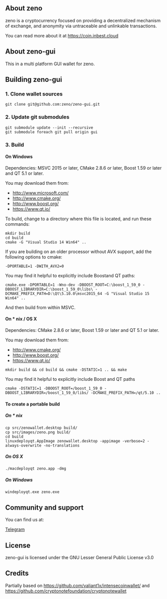 ## About zeno

zeno is a cryptocurrency focused on providing a decentralized mechanism of exchange, and anonymity via untraceable and unlinkable transactions.

You can read more about it at https://coin.inbest.cloud

## About zeno-gui

This in a multi platform GUI wallet for zeno.

## Building zeno-gui

### 1. Clone wallet sources

```
git clone git@github.com:zeno/zeno-gui.git
```

### 2. Update git submodules

```
git submodule update --init --recursive
git submodule foreach git pull origin gui
```

### 3. Build

#### On Windows

Dependencies: MSVC 2015 or later, CMake 2.8.6 or later, Boost 1.59 or later and QT 5.1 or later.

You may download them from:

* http://www.microsoft.com/
* http://www.cmake.org/
* http://www.boost.org/
* https://www.qt.io/

To build, change to a directory where this file is located, and run these commands:
```
mkdir build
cd build
cmake -G "Visual Studio 14 Win64" ..
```

If you are building on an older processor without AVX support, add the following options to cmake:
```
-DPORTABLE=1 -DWITH_AVX2=0
```

You may find it helpful to explicitly include Boostand QT paths:
```
cmake.exe -DPORTABLE=1 -Wno-dev -DBOOST_ROOT=C:\boost_1_59_0 -DBOOST_LIBRARYDIR=C:\boost_1_59_0\libs\ -DCMAKE_PREFIX_PATH=D:\Qt\5.10.0\msvc2015_64 -G "Visual Studio 15 Win64" ..
```

And then build from within MSVC.

#### On * nix / OS X

Dependencies: CMake 2.8.6 or later, Boost 1.59 or later and QT 5.1 or later.

You may download them from:

* http://www.cmake.org/
* http://www.boost.org/
* https://www.qt.io/

```
mkdir build && cd build && cmake -DSTATIC=1 .. && make
```

You may find it helpful to explicitly include Boost and QT paths
```
cmake -DSTATIC=1 -DBOOST_ROOT=/boost_1_59_0 -DBOOST_LIBRARYDIR=/boost_1_59_0/libs/ -DCMAKE_PREFIX_PATH=/qt/5.10 ..
```

#### To create a portable build

##### On * nix

```
cp src/zenowallet.desktop build/
cp src/images/zeno.png build/
cd build
linuxdeployqt.AppImage zenowallet.desktop -appimage -verbose=2 -always-overwrite -no-translations
```

##### On OS X

```
./macdeployqt zeno.app -dmg
```

##### On Windows

```
windeployqt.exe zeno.exe
```

## Community and support

You can find us at:

[Telegram](https://t.me/zeno)

## License

zeno-gui is licensed under the GNU Lesser General Public License v3.0

## Credits

Partially based on https://github.com/valiant1x/intensecoinwallet/ and https://github.com/cryptonotefoundation/cryptonotewallet
